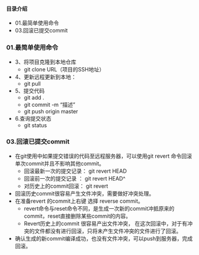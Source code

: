 #### 目录介绍
- 01.最简单使用命令
- 03.回滚已提交commit





### 01.最简单使用命令
- 3、将项目克隆到本地仓库
    - git clone URL（项目的SSH地址）
- 4、更新远程更新到本地：
    - git pull
- 5、提交代码
    - git add .
    - git commit -m “描述”
    - git push origin master
- 6.查询提交状态
    - git status


### 03.回滚已提交commit
- 在git使用中如果提交错误的代码至远程服务器，可以使用git revert 命令回滚单次commit并且不影响其他commit。
    - 回滚最新一次的提交记录： git revert HEAD
    - 回滚前一次的提交记录 ： git revert HEAD^
    - 对历史上的commit回滚： git revert
- 回滚历史commit很容易产生文件冲突，需要做好冲突处理。
- 在准备revert 的commit上右键 选择 reverse commit。 
    - revert命令与reset命令不同，是生成一次新的commit冲抵原来的commit，reset直接删除某些commit的内容。
    - Revert历史上的commit 很容易产出文件冲突， 在这次回滚中，对于有冲突的文件都没有进行回滚，只将未产生文件冲突的文件进行了回滚。
- 确认生成的新commit编译成功，也没有文件冲突，可以push到服务器，完成回滚。




















